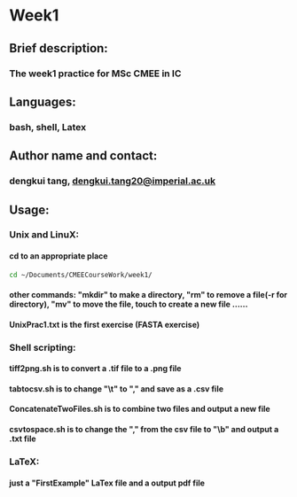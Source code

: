 # Week1 #

## Brief description: ##
### The week1 practice for MSc CMEE in IC ###

## Languages: ##
### bash, shell, Latex ###

## Author name and contact: ##
### dengkui tang, dengkui.tang20@imperial.ac.uk ###

## Usage: ##
### Unix and LinuX: ###
#### cd to an appropriate place ####
```bash
cd ~/Documents/CMEECourseWork/week1/
```
#### other commands: "mkdir" to make a directory, "rm" to remove a file(-r for directory), "mv" to move the file, touch to create a new file ...... ####
#### UnixPrac1.txt is the first exercise (FASTA exercise) ####
### Shell scripting: ###
#### tiff2png.sh is to convert a .tif file to a .png file ####
#### tabtocsv.sh is to change "\t" to "," and save as a .csv file ####
#### ConcatenateTwoFiles.sh is to combine two files and output a new file ####
#### csvtospace.sh is to change the "," from the csv file to "\b" and output a .txt file ####
### LaTeX: ###
#### just a "FirstExample" LaTex file and a output pdf file ####